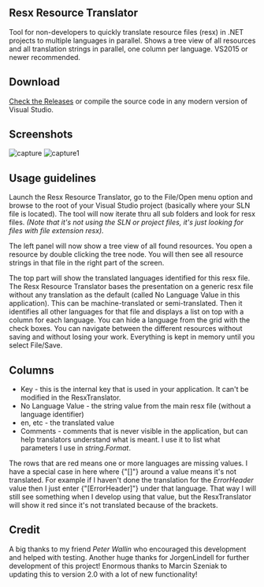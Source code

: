 ## Resx Resource Translator
Tool for non-developers to quickly translate resource files (resx) in .NET projects to multiple languages in parallel. Shows a tree view of all resources and all translation strings in parallel, one column per language. VS2015 or newer recommended.

## Download
[Check the Releases](https://github.com/HakanL/resxtranslator/releases) or compile the source code in any modern version of Visual Studio.

## Screenshots
![capture](https://cloud.githubusercontent.com/assets/14913904/14054215/c82f9c82-f2d7-11e5-9e7b-9de37814408a.PNG)
![capture1](https://cloud.githubusercontent.com/assets/14913904/14054214/c82ecece-f2d7-11e5-9a90-866dee7bc0be.PNG)

## Usage guidelines
Launch the Resx Resource Translator, go to the File/Open menu option and browse to the root of your Visual Studio project (basically where your SLN file is located). The tool will now iterate thru all sub folders and look for resx files. _(Note that it's not using the SLN or project files, it's just looking for files with file extension resx)._

The left panel will now show a tree view of all found resources. You open a resource by double clicking the tree node. You will then see all resource strings in that file in the right part of the screen.

The top part will show the translated languages identified for this resx file. The Resx Resource Translator bases the presentation on a generic resx file without any translation as the default (called No Language Value in this application). This can be machine-translated or semi-translated. Then it identifies all other languages for that file and displays a list on top with a column for each language. You can hide a language from the grid with the check boxes.
You can navigate between the different resources without saving and without losing your work. Everything is kept in memory until you select File/Save.

## Columns
* Key - this is the internal key that is used in your application. It can't be modified in the ResxTranslator.
* No Language Value - the string value from the main resx file (without a language identifier)
* en, etc - the translated value
* Comments - comments that is never visible in the application, but can help translators understand what is meant. I use it to list what parameters I use in _string.Format_.

The rows that are red means one or more languages are missing values. I have a special case in here where {"[]"} around a value means it's not translated. For example if I haven't done the translation for the _ErrorHeader_ value then I just enter {"[ErrorHeader]"} under that language. That way I will still see something when I develop using that value, but the ResxTranslator will show it red since it's not translated because of the brackets.

## Credit
A big thanks to my friend _Peter Wallin_ who encouraged this development and helped with testing.
Another huge thanks for JorgenLindell for further development of this project!
Enormous thanks to Marcin Szeniak to updating this to version 2.0 with a lot of new functionality!
